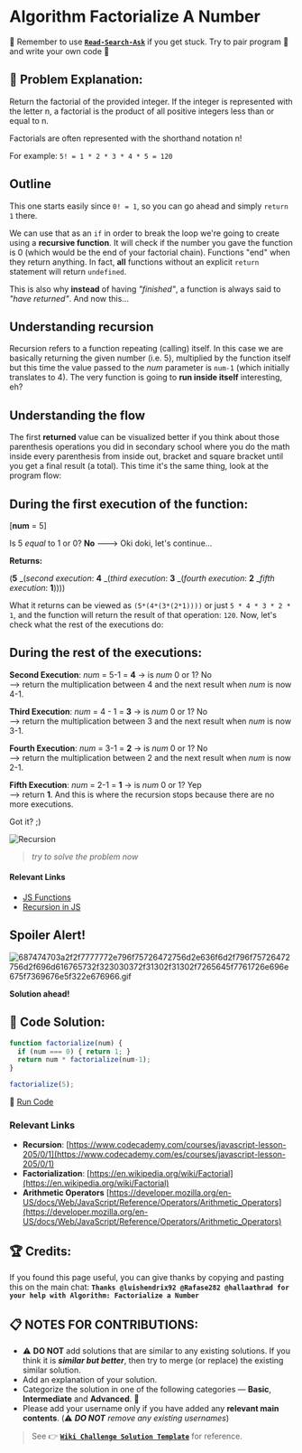 # Algorithm Factorialize A Number

:triangular_flag_on_post: Remember to use [**`Read-Search-Ask`**](FreeCodeCamp-Get-Help) if you get stuck. Try to pair program :busts_in_silhouette: and write your own code :pencil:

## :checkered_flag: Problem Explanation:

Return the factorial of the provided integer. If the integer is represented with the letter n, a factorial is the product of all positive integers less than or equal to n.

Factorials are often represented with the shorthand notation n!

For example: `5! = 1 * 2 * 3 * 4 * 5 = 120`

## Outline

This one starts easily since `0! = 1`, so you can go ahead and simply `return 1` there.

We can use that as an `if` in order to break the loop we're going to create using a **recursive function**. It will check if the number you gave the function is 0 (which would be the end of your factorial chain). Functions "end" when they return anything. In fact, **all** functions without an explicit `return` statement will return `undefined`.

This is also why **instead** of having _"finished"_, a function is always said to _"have returned"_. And now this...

## Understanding recursion

Recursion refers to a function repeating (calling) itself. In this case we are basically returning the given number (i.e. 5), multiplied by the function itself but this time the value passed to the _num_ parameter is `num-1` (which initially translates to 4). The very function is going to **run inside itself** interesting, eh?

## Understanding the flow

The first **returned** value can be visualized better if you think about those parenthesis operations you did in secondary school where you do the math inside every parenthesis from inside out, bracket and square bracket until you get a final result (a total). This time it's the same thing, look at the program flow:

## During the first execution of the function:

[**num** = 5]

Is 5 _equal_ to 1 or 0? **No** ---> Oki doki, let's continue...

**Returns:**

(**5** _(_second execution_: **4** _(_third execution_: **3** _(_fourth execution_: **2** __fifth execution_: **1**))))

What it returns can be viewed as `(5*(4*(3*(2*1))))` or just `5 * 4 * 3 * 2 * 1`, and the function will return the result of that operation: `120`. Now, let's check what the rest of the executions do:

## During the rest of the executions:

**Second Execution**: _num_ = 5-1 = **4** -> is _num_ 0 or 1? No<br>
--> return the multiplication between 4 and the next result when _num_ is now 4-1.

**Third Execution**: _num_ = 4 - 1 = **3** -> is _num_ 0 or 1? No<br>
--> return the multiplication between 3 and the next result when _num_ is now 3-1.

**Fourth Execution**: _num_ = 3-1 = **2** -> is _num_ 0 or 1? No<br>
--> return the multiplication between 2 and the next result when _num_ is now 2-1.

**Fifth Execution**: _num_ = 2-1 = **1** -> is _num_ 0 or 1? Yep<br>
--> return **1**. And this is where the recursion stops because there are no more executions.

Got it? ;)

![Recursion](http://i61.tinypic.com/28auvsw.jpg)

> _try to solve the problem now_

#### Relevant Links

- [JS Functions](JS-Functions)
- [Recursion in JS](https://www.youtube.com/watch?v=k7-N8R0-KY4)


## Spoiler Alert!

![687474703a2f2f7777772e796f75726472756d2e636f6d2f796f75726472756d2f696d616765732f323030372f31302f31302f7265645f7761726e696e675f7369676e5f322e676966.gif](https://files.gitter.im/FreeCodeCamp/Wiki/nlOm/thumb/687474703a2f2f7777772e796f75726472756d2e636f6d2f796f75726472756d2f696d616765732f323030372f31302f31302f7265645f7761726e696e675f7369676e5f322e676966.gif)

**Solution ahead!**

## :beginner: Code Solution:

```javascript
function factorialize(num) {
  if (num === 0) { return 1; }
  return num * factorialize(num-1);
}

factorialize(5);
```

:rocket: [Run Code](https://repl.it/CLjU/1)

### Relevant Links

- **Recursion**: [https://www.codecademy.com/courses/javascript-lesson-205/0/1](https://www.codecademy.com/es/courses/javascript-lesson-205/0/1)
- **Factorialization**: [https://en.wikipedia.org/wiki/Factorial](https://en.wikipedia.org/wiki/Factorial)
- **Arithmetic Operators** [https://developer.mozilla.org/en-US/docs/Web/JavaScript/Reference/Operators/Arithmetic_Operators](https://developer.mozilla.org/en-US/docs/Web/JavaScript/Reference/Operators/Arithmetic_Operators)

## :trophy: Credits:

If you found this page useful, you can give thanks by copying and pasting this on the main chat: **`Thanks @luishendrix92 @Rafase282 @hallaathrad for your help with Algorithm: Factorialize a Number`**

## :clipboard: NOTES FOR CONTRIBUTIONS:

- :warning: **DO NOT** add solutions that are similar to any existing solutions. If you think it is **_similar but better_**, then try to merge (or replace) the existing similar solution.
- Add an explanation of your solution.
- Categorize the solution in one of the following categories &mdash; **Basic**, **Intermediate** and **Advanced**. :traffic_light:
- Please add your username only if you have added any **relevant main contents**. (:warning: **_DO NOT_** _remove any existing usernames_)

> See :point_right: [**`Wiki Challenge Solution Template`**](Wiki-Template-Challenge-Solution) for reference.
